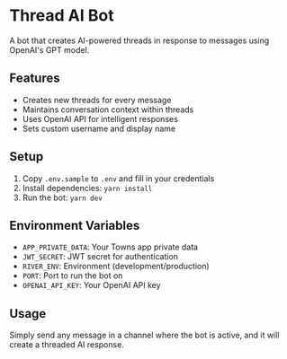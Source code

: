 # Thread AI Bot

A bot that creates AI-powered threads in response to messages using OpenAI's GPT model.

## Features

- Creates new threads for every message
- Maintains conversation context within threads
- Uses OpenAI API for intelligent responses
- Sets custom username and display name

## Setup

1. Copy `.env.sample` to `.env` and fill in your credentials
2. Install dependencies: `yarn install`
3. Run the bot: `yarn dev`

## Environment Variables

- `APP_PRIVATE_DATA`: Your Towns app private data
- `JWT_SECRET`: JWT secret for authentication
- `RIVER_ENV`: Environment (development/production)
- `PORT`: Port to run the bot on
- `OPENAI_API_KEY`: Your OpenAI API key

## Usage

Simply send any message in a channel where the bot is active, and it will create a threaded AI response.
